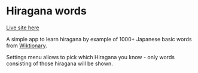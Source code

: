 # Hiragana words

[Live site here](https://rsheptolut.github.io/hiragana/)

A simple app to learn hiragana by example of 1000+ Japanese basic words from [Wiktionary](https://en.wiktionary.org/wiki/Appendix:1000_Japanese_basic_words).

Settings menu allows to pick which Hiragana you know - only words consisting of those hiragana will be shown.

